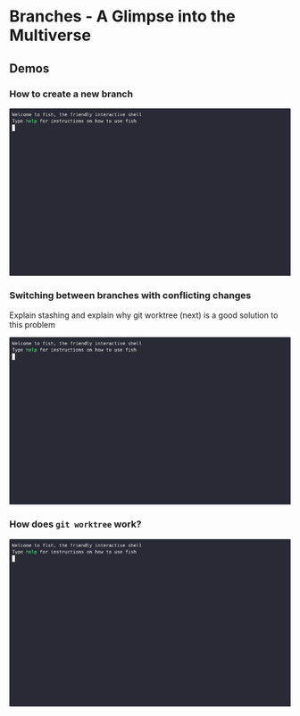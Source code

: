 # Branches - A Glimpse into the Multiverse

## Demos

### How to create a new branch

![creating a new branch](demos/branches/new-branch.gif)

### Switching between branches with conflicting changes

Explain stashing and explain why git worktree (next) is a good solution to this problem

![switching between branches with conflicting changes](demos/branches/conflicting-changes.gif)

### How does `git worktree` work?

![git worktree](demos/branches/worktree.gif)
